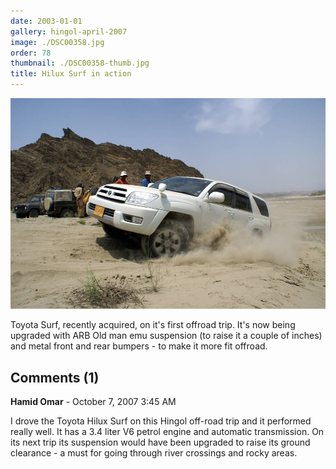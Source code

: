 ```yaml
---
date: 2003-01-01
gallery: hingol-april-2007
image: ./DSC00358.jpg
order: 78
thumbnail: ./DSC00358-thumb.jpg
title: Hilux Surf in action
---
```


![Hilux Surf in action](./DSC00358.jpg)

Toyota Surf, recently acquired, on it's first offroad trip. It's now being upgraded with ARB Old man emu suspension (to raise it a couple of inches) and metal front and rear bumpers - to make it more fit offroad.

<div id="comments">

## Comments (1)

<div id="comment">

**Hamid Omar** - October  7, 2007  3:45 AM

I drove the Toyota Hilux Surf on this Hingol off-road trip and it performed really well. It has a 3.4 liter V6 petrol engine and automatic transmission. On its next trip its suspension would have been upgraded to raise its ground clearance - a must for going through river crossings and rocky areas.

</div>

</div>